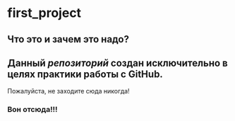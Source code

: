 # first_project

## Что это и зачем это надо?

Данный *репозиторий* создан **исключительно** в целях практики работы с GitHub.
----
Пожалуйста, не заходите сюда никогда! 

### Вон отсюда!!!
